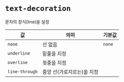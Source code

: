 # `text-decoration`

문자의 장식(line)을 설정

| 값             | 의미                       | 기본값 |
| -------------- | -------------------------- | ------ |
| `none`         | 선 없음                    | `none` |
| `underline`    | 밑줄을 지정                |        |
| `overline`     | 윗중을 지정                |        |
| `line-through` | 중앙 선(가로지르는)을 지정 |        |
